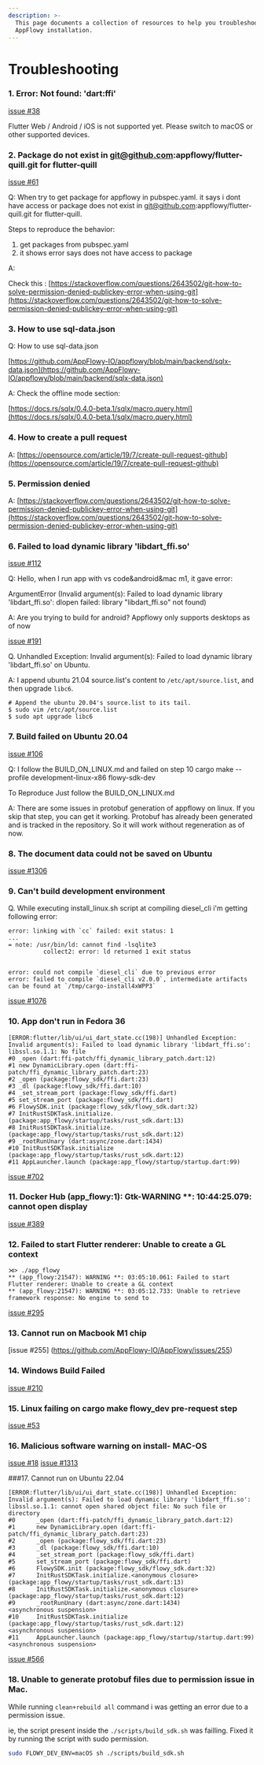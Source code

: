 ```yaml
---
description: >-
  This page documents a collection of resources to help you troubleshoot an
  AppFlowy installation.
---
```


# Troubleshooting

### 1. Error: Not found: 'dart:ffi'

[issue #38](https://github.com/AppFlowy-IO/appflowy/issues/38)

Flutter Web / Android / iOS is not supported yet. Please switch to macOS or other supported devices.

### 2. Package do not exist in  git@github.com:appflowy/flutter-quill.git for flutter-quill

[issue #61](https://github.com/AppFlowy-IO/appflowy/issues/61)

Q: When try to get package for appflowy in pubspec.yaml. it says i dont have access or package does not exist in [git@github.com](mailto:git@github.com):appflowy/flutter-quill.git for flutter-quill.

Steps to reproduce the behavior:

1. get packages from pubspec.yaml
2. it shows error says does not have access to package

A:

Check this : [https://stackoverflow.com/questions/2643502/git-how-to-solve-permission-denied-publickey-error-when-using-git](https://stackoverflow.com/questions/2643502/git-how-to-solve-permission-denied-publickey-error-when-using-git)

### 3. How to use sql-data.json

Q: How to use sql-data.json

[https://github.com/AppFlowy-IO/appflowy/blob/main/backend/sqlx-data.json](https://github.com/AppFlowy-IO/appflowy/blob/main/backend/sqlx-data.json)

A: Check the offline mode section:

[https://docs.rs/sqlx/0.4.0-beta.1/sqlx/macro.query.html](https://docs.rs/sqlx/0.4.0-beta.1/sqlx/macro.query.html)

### 4. How to create a pull request

A: [https://opensource.com/article/19/7/create-pull-request-github](https://opensource.com/article/19/7/create-pull-request-github)

### 5. Permission denied

A: [https://stackoverflow.com/questions/2643502/git-how-to-solve-permission-denied-publickey-error-when-using-git](https://stackoverflow.com/questions/2643502/git-how-to-solve-permission-denied-publickey-error-when-using-git)

### 6. Failed to load dynamic library 'libdart\_ffi.so'

[issue #112](https://github.com/AppFlowy-IO/appflowy/issues/112)

Q: Hello, when I run app with vs code\&android\&mac m1, it gave error:

ArgumentError (Invalid argument(s): Failed to load dynamic library 'libdart\_ffi.so': dlopen failed: library "libdart\_ffi.so" not found)

A: Are you trying to build for android? Appflowy only supports desktops as of now


[issue #191](https://github.com/AppFlowy-IO/appflowy/issues/191)

Q. Unhandled Exception: Invalid argument(s): Failed to load dynamic library 'libdart_ffi.so' on Ubuntu.

A: I append ubuntu 21.04 source.list's content to `/etc/apt/source.list`, and then upgrade `libc6`.

```shell
# Append the ubuntu 20.04's source.list to its tail.
$ sudo vim /etc/apt/source.list
$ sudo apt upgrade libc6
```

### 7. Build failed on Ubuntu 20.04

[issue #106](https://github.com/AppFlowy-IO/appflowy/issues/106)

Q: I follow the BUILD\_ON\_LINUX.md and failed on step 10 cargo make --profile development-linux-x86 flowy-sdk-dev

To Reproduce Just follow the BUILD\_ON\_LINUX.md

A: There are some issues in protobuf generation of appflowy on linux. If you skip that step, you can get it working. Protobuf has already been generated and is tracked in the repository. So it will work without regeneration as of now.

### 8. The document data could not be saved on Ubuntu
[issue #1306](https://github.com/AppFlowy-IO/AppFlowy/issues/1306)

### 9. Can't build development environment

Q. While executing install_linux.sh script at compiling diesel_cli i'm getting following error: 
```
error: linking with `cc` failed: exit status: 1
...
= note: /usr/bin/ld: cannot find -lsqlite3
          collect2: error: ld returned 1 exit status


error: could not compile `diesel_cli` due to previous error
error: failed to compile `diesel_cli v2.0.0`, intermediate artifacts can be found at `/tmp/cargo-install4xWPP3`
```
[issue #1076](https://github.com/AppFlowy-IO/AppFlowy/issues/1076)
### 10. App don't run in Fedora 36 
```error:
[ERROR:flutter/lib/ui/ui_dart_state.cc(198)] Unhandled Exception: Invalid argument(s): Failed to load dynamic library 'libdart_ffi.so': libssl.so.1.1: No file
#0 _open (dart:ffi-patch/ffi_dynamic_library_patch.dart:12)
#1 new DynamicLibrary.open (dart:ffi-patch/ffi_dynamic_library_patch.dart:23)
#2 _open (package:flowy_sdk/ffi.dart:23)
#3 _dl (package:flowy_sdk/ffi.dart:10)
#4 _set_stream_port (package:flowy_sdk/ffi.dart)
#5 set_stream_port (package:flowy_sdk/ffi.dart)
#6 FlowySDK.init (package:flowy_sdk/flowy_sdk.dart:32)
#7 InitRustSDKTask.initialize. (package:app_flowy/startup/tasks/rust_sdk.dart:13)
#8 InitRustSDKTask.initialize. (package:app_flowy/startup/tasks/rust_sdk.dart:12)
#9 _rootRunUnary (dart:async/zone.dart:1434)
#10 InitRustSDKTask.initialize (package:app_flowy/startup/tasks/rust_sdk.dart:12)
#11 AppLauncher.launch (package:app_flowy/startup/startup.dart:99)
```
[issue #702](https://github.com/AppFlowy-IO/AppFlowy/issues/742)

### 11. Docker Hub (app_flowy:1): Gtk-WARNING **: 10:44:25.079: cannot open display
[issue #389](https://github.com/AppFlowy-IO/AppFlowy/issues/389)

### 12. Failed to start Flutter renderer: Unable to create a GL context
```
⋊> ./app_flowy
** (app_flowy:21547): WARNING **: 03:05:10.061: Failed to start Flutter renderer: Unable to create a GL context
** (app_flowy:21547): WARNING **: 03:05:12.733: Unable to retrieve framework response: No engine to send to
```
[issue #295](https://github.com/AppFlowy-IO/AppFlowy/issues/295)

### 13. Cannot run on Macbook M1 chip
[issue #255] (https://github.com/AppFlowy-IO/AppFlowy/issues/255)

### 14. Windows Build Failed 
[issue #210](https://github.com/AppFlowy-IO/AppFlowy/issues/210)

### 15. Linux failing on cargo make flowy_dev pre-request step
[issue #53](https://github.com/AppFlowy-IO/AppFlowy/issues/52)

### 16. Malicious software warning on install- MAC-OS
[issue #18](https://github.com/AppFlowy-IO/AppFlowy/issues/18)
[issue #1313](https://github.com/AppFlowy-IO/AppFlowy/issues/1313)

###17. Cannot run on Ubuntu 22.04

```
[ERROR:flutter/lib/ui/ui_dart_state.cc(198)] Unhandled Exception: Invalid argument(s): Failed to load dynamic library 'libdart_ffi.so': libssl.so.1.1: cannot open shared object file: No such file or directory
#0      _open (dart:ffi-patch/ffi_dynamic_library_patch.dart:12)
#1      new DynamicLibrary.open (dart:ffi-patch/ffi_dynamic_library_patch.dart:23)
#2      _open (package:flowy_sdk/ffi.dart:23)
#3      _dl (package:flowy_sdk/ffi.dart:10)
#4      _set_stream_port (package:flowy_sdk/ffi.dart)
#5      set_stream_port (package:flowy_sdk/ffi.dart)
#6      FlowySDK.init (package:flowy_sdk/flowy_sdk.dart:32)
#7      InitRustSDKTask.initialize.<anonymous closure> (package:app_flowy/startup/tasks/rust_sdk.dart:13)
#8      InitRustSDKTask.initialize.<anonymous closure> (package:app_flowy/startup/tasks/rust_sdk.dart:12)
#9      _rootRunUnary (dart:async/zone.dart:1434)
<asynchronous suspension>
#10     InitRustSDKTask.initialize (package:app_flowy/startup/tasks/rust_sdk.dart:12)
<asynchronous suspension>
#11     AppLauncher.launch (package:app_flowy/startup/startup.dart:99)
<asynchronous suspension>
```

[issue #566](https://github.com/AppFlowy-IO/AppFlowy/issues/566)

### 18. Unable to generate protobuf files due to permission issue in Mac.
  While running `clean+rebuild all` command i was getting an error due to a permission issue.

  ie, the script present inside the `./scripts/build_sdk.sh` was failling. Fixed it by running the script with sudo permission.
  ```sh
  sudo FLOWY_DEV_ENV=macOS sh ./scripts/build_sdk.sh
  ```











